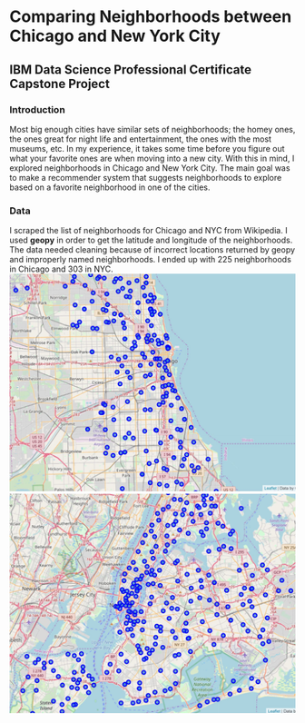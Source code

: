 # Comparing Neighborhoods between Chicago and New York City 
## IBM Data Science Professional Certificate </br> Capstone Project
### Introduction
Most big enough cities have similar sets of neighborhoods; the homey ones, the ones great for night life and entertainment, the ones with the most museums, etc. In my experience, it takes some time before you figure out what your favorite ones are when moving into a new city. With this in mind, I explored neighborhoods in Chicago and New York City. The main goal was to make a recommender system that suggests neighborhoods to explore based on a favorite neighborhood in one of the cities. 
### Data
I scraped the list of neighborhoods for Chicago and NYC from Wikipedia. I used **geopy** in order to get the latitude and longitude of the neighborhoods. The data needed cleaning because of incorrect locations returned by geopy and improperly named neighborhoods. I ended up with 225 neighborhoods in Chicago and 303 in NYC. 
![Chicago](https://github.com/hasgrig/Coursera_Capstone/blob/master/sample_screenshots/Chicago.JPG)
![NYC](https://github.com/hasgrig/Coursera_Capstone/blob/master/sample_screenshots/NYC.JPG)
